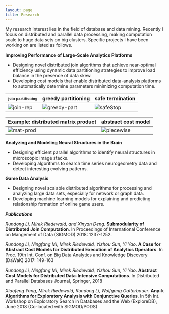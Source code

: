 ```yaml
---
layout: page
title: Research
---
```


My research interest lies in the field of database and data mining. Recently I focus on distributed and parallel data processing, making computation scale to huge data sets on big clusters. Specific projects I have been working on are listed as follows.

__Improving Performance of Large-Scale Analytics Platforms__

 - Designing novel distributed join algorithms that achieve near-optimal efficiency using dynamic data partitioning strategies to improve load balance in the presence of data skew.
 - Developing cost models that enable distributed data-analysis platforms to automatically determine parameters minimizing computation time.
 
 <span style="font-family:Verdana; font-size:smaller;">join partitioning</span> | greedy partitioning | safe termination |
 ----------- | ----------- | ----------- |
 ![join-rep](https://rundong.github.io/personal/assets/papers-img/join-rep.JPG) | ![greedy-part](https://rundong.github.io/personal/assets/papers-img/egGreedySteps.JPG) | ![safeStop](https://rundong.github.io/personal/assets/papers-img/safeStop.png) | 


| Example: distributed matrix product | abstract cost model |
| ----------- | ----------- |
| ![mat-prod](https://rundong.github.io/personal/assets/papers-img/triple-phase-alg.JPG) | ![piecewise](https://rundong.github.io/personal/assets/papers-img/pieces-example.JPG) |

__Analyzing and Modeling Neural Structures in the Brain__
 
 - Designing efficient parallel algorithms to identify neural structures in microscopic image stacks.
 - Developing algorithms to search time series neurogeometry data and detect interesting evolving patterns.
 
__Game Data Analysis__

 - Designing novel scalable distributed algorithms for processing and analyzing large data sets, especially for network or graph data.
 - Developing machine learning models for explaining and predicting relationship formation of online game users.



___Publications___

_Rundong Li, Mirek Riedewald, and Xinyan Deng_. **Submodularity of Distributed Join Computation**. In Proceedings of International Conference on Mangement of Data (SIGMOD) 2018: 1237-1252.

_Rundong Li, Ningfang Mi, Mirek Riedewald, Yizhou Sun, Yi Yao_. **A Case for Abstract Cost Models for Distributed Execution of Analytics Operators**. In Proc. 19th Int. Conf. on Big Data Analytics and Knowledge Discovery (DaWaK) 2017: 149-163

_Rundong Li, Ningfang Mi, Mirek Riedewald, Yizhou Sun, Yi Yao_. **Abstract Cost Models for Distributed Data-Intensive Computations**. In Distributed and Parallel Databases Journal, Springer, 2018

_Xiaofeng Yang, Mirek Riedewald, Rundong Li, Wolfgang Gatterbauer_. **Any-k Algorithms for Exploratory Analysis with Conjunctive Queries**. In 5th Int. Workshop on Exploratory Search in Databases and the Web (ExploreDB), June 2018 (Co-located with SIGMOD/PODS)
